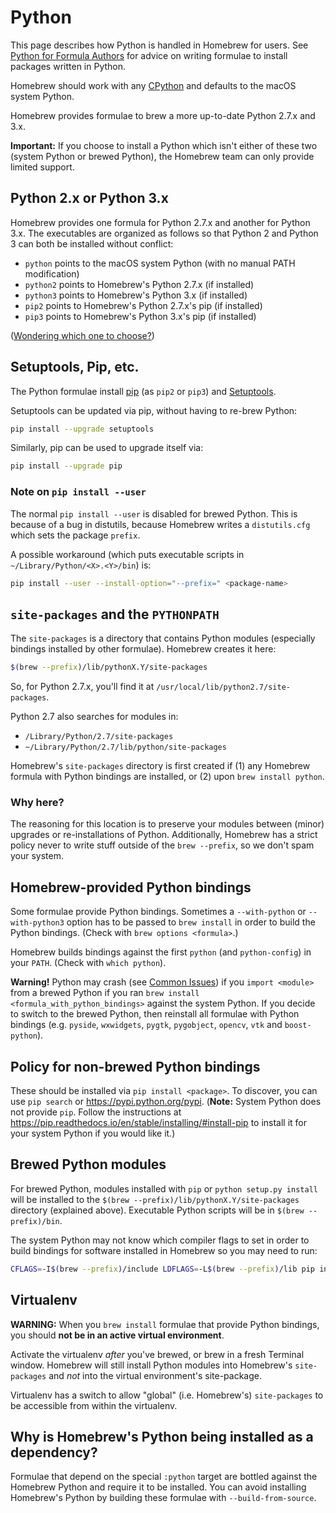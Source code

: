 # Python

This page describes how Python is handled in Homebrew for users. See [Python for Formula Authors](Python-for-Formula-Authors.md) for advice on writing formulae to install packages written in Python.

Homebrew should work with any [CPython](https://stackoverflow.com/questions/2324208/is-there-any-difference-between-cpython-and-python) and defaults to the macOS system Python.

Homebrew provides formulae to brew a more up-to-date Python 2.7.x and 3.x.

**Important:** If you choose to install a Python which isn't either of these two (system Python or brewed Python), the Homebrew team can only provide limited support.

## Python 2.x or Python 3.x
Homebrew provides one formula for Python 2.7.x and another for Python 3.x. The executables are organized as follows so that Python 2 and Python 3 can both be installed without conflict:
* `python` points to the macOS system Python (with no manual PATH modification)
* `python2` points to Homebrew's Python 2.7.x (if installed)
* `python3` points to Homebrew's Python 3.x (if installed)
* `pip2` points to Homebrew's Python 2.7.x's pip (if installed)
* `pip3` points to Homebrew's Python 3.x's pip (if installed)

([Wondering which one to choose?](https://wiki.python.org/moin/Python2orPython3))

## Setuptools, Pip, etc.
The Python formulae install [pip](http://www.pip-installer.org) (as `pip2` or `pip3`) and [Setuptools](https://pypi.python.org/pypi/setuptools).

Setuptools can be updated via pip, without having to re-brew Python:

```sh
pip install --upgrade setuptools
```

Similarly, pip can be used to upgrade itself via:

```sh
pip install --upgrade pip
```

### Note on `pip install --user`
The normal `pip install --user` is disabled for brewed Python. This is because of a bug in distutils, because Homebrew writes a `distutils.cfg` which sets the package `prefix`.

A possible workaround (which puts executable scripts in `~/Library/Python/<X>.<Y>/bin`) is:

```sh
pip install --user --install-option="--prefix=" <package-name>
```

## `site-packages` and the `PYTHONPATH`
The `site-packages` is a directory that contains Python modules (especially bindings installed by other formulae). Homebrew creates it here:

```sh
$(brew --prefix)/lib/pythonX.Y/site-packages
```

So, for Python 2.7.x, you'll find it at `/usr/local/lib/python2.7/site-packages`.

Python 2.7 also searches for modules in:

- `/Library/Python/2.7/site-packages`
- `~/Library/Python/2.7/lib/python/site-packages`

Homebrew's `site-packages` directory is first created if (1) any Homebrew formula with Python bindings are installed, or (2) upon `brew install python`.

### Why here?
The reasoning for this location is to preserve your modules between (minor) upgrades or re-installations of Python. Additionally, Homebrew has a strict policy never to write stuff outside of the `brew --prefix`, so we don't spam your system.

## Homebrew-provided Python bindings
Some formulae provide Python bindings. Sometimes a `--with-python` or `--with-python3` option has to be passed to `brew install` in order to build the Python bindings. (Check with `brew options <formula>`.)

Homebrew builds bindings against the first `python` (and `python-config`) in your `PATH`. (Check with `which python`).

**Warning!** Python may crash (see [Common Issues](Common-Issues.md)) if you `import <module>` from a brewed Python if you ran `brew install <formula_with_python_bindings>` against the system Python. If you decide to switch to the brewed Python, then reinstall all formulae with Python bindings (e.g. `pyside`, `wxwidgets`, `pygtk`, `pygobject`, `opencv`, `vtk` and `boost-python`).

## Policy for non-brewed Python bindings
These should be installed via `pip install <package>`. To discover, you can use `pip search` or <https://pypi.python.org/pypi>. (**Note:** System Python does not provide `pip`. Follow the instructions at <https://pip.readthedocs.io/en/stable/installing/#install-pip> to install it for your system Python if you would like it.)

## Brewed Python modules
For brewed Python, modules installed with `pip` or `python setup.py install` will be installed to the `$(brew --prefix)/lib/pythonX.Y/site-packages` directory (explained above). Executable Python scripts will be in `$(brew --prefix)/bin`.

The system Python may not know which compiler flags to set in order to build bindings for software installed in Homebrew so you may need to run:

```sh
CFLAGS=-I$(brew --prefix)/include LDFLAGS=-L$(brew --prefix)/lib pip install <package>
```

## Virtualenv
**WARNING:** When you `brew install` formulae that provide Python bindings, you should **not be in an active virtual environment**.

Activate the virtualenv *after* you've brewed, or brew in a fresh Terminal window.
Homebrew will still install Python modules into Homebrew's `site-packages` and *not* into the virtual environment's site-package.

Virtualenv has a switch to allow "global" (i.e. Homebrew's) `site-packages` to be accessible from within the virtualenv.

## Why is Homebrew's Python being installed as a dependency?
Formulae that depend on the special `:python` target are bottled against the Homebrew Python and require it to be installed. You can avoid installing Homebrew's Python by building these formulae with `--build-from-source`.
